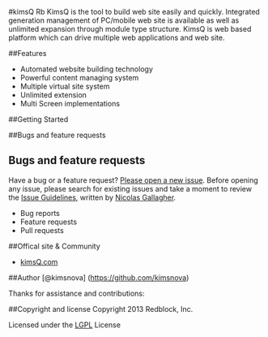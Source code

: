 #kimsQ Rb
KimsQ is the tool to build web site easily and quickly.
Integrated generation management of PC/mobile web site is available as well as unlimited expansion through module type structure.
KimsQ is web based platform which can drive multiple web applications and web site.

##Features
- Automated website building technology
- Powerful content managing system
- Multiple virtual site system
- Unlimited extension
- Multi Screen implementations

##Getting Started

##Bugs and feature requests


## Bugs and feature requests
Have a bug or a feature request? [Please open a new issue](https://github.com/kimsq/rb/issues). Before opening any issue, please search for existing issues 
and take a moment to review the [Issue Guidelines](https://github.com/necolas/issue-guidelines), written by [Nicolas Gallagher](https://github.com/necolas/).

- Bug reports
- Feature requests
- Pull requests


##Offical site & Community
- [kimsQ.com](http://kimsq.com)


##Author
[@kimsnova] (https://github.com/kimsnova)

Thanks for assistance and contributions:



##Copyright and license
Copyright 2013 Redblock, Inc.

Licensed under the [LGPL](http://opensource.org/licenses/LGPL-3.0) License


